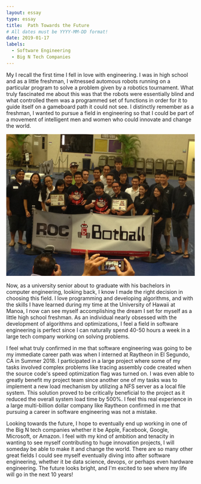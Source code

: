 ```yaml
---
layout: essay
type: essay
title:  Path Towards the Future
# All dates must be YYYY-MM-DD format!
date: 2019-01-17
labels:
  - Software Engineering
  - Big N Tech Companies
---
```

My
I recall the first time I fell in love with engineering. I was in high school and as a little freshman, I witnessed automous robots running on a particular program to solve a problem given by a robotics tournament. What truly fascinated me about this was that the robots were essentially blind and what controlled them was a programmed set of functions in order for it to guide itself on a gameboard path it could not see. I distinctly remember as a freshman, I wanted to pursue a field in engineering so that I could be part of a movement of intelligent men and women who could innovate and change the world. 

<img class="ui image" src="../images/IMG_0824.JPG">

Now, as a university senior about to graduate with his bachelors in computer engineering, looking back, I know I made the right decision in choosing this field. I love programming and developing algorithms, and with the skills I have learned during my time at the University of Hawaii at Manoa, I now can see myself accomplishing the dream I set for myself as a little high school freshman. As an individual nearly obsessed with the development of algorithms and optimizations, I feel a field in software engineering is perfect since I can naturally spend 40-50 hours a week in a large tech company working on solving problems. 

I feel what truly confirmed in me that software engineering was going to be my immediate career path was when I interned at Raytheon in El Segundo, CA in Summer 2018. I participated in a large project where some of my tasks involved complex problems like tracing assembly code created when the source code's speed optimization flag was turned on. I was even able to greatly benefit my project team since another one of my tasks was to implement a new load mechanism by utilizing a NFS server as a local file system. This solution proved to be critically beneficial to the project as it reduced the overall system load time by 500%. I feel this real experience in a large multi-billion dollar company like Raytheon confirmed in me that pursuing a career in software engineering was not a mistake. 

Looking towards the future, I hope to eventually end up working in one of the Big N tech companies whether it be Apple, Facebook, Google, Microsoft, or Amazon. I feel with my kind of ambition and tenacity in wanting to see myself contributing to huge innovation projects, I will someday be able to make it and change the world. There are so many other great fields I could see myself eventually diving into after software engineering, whether it be data science, devops, or perhaps even hardware engineering. The future looks bright, and I'm excited to see where my life will go in the next 10 years! 
